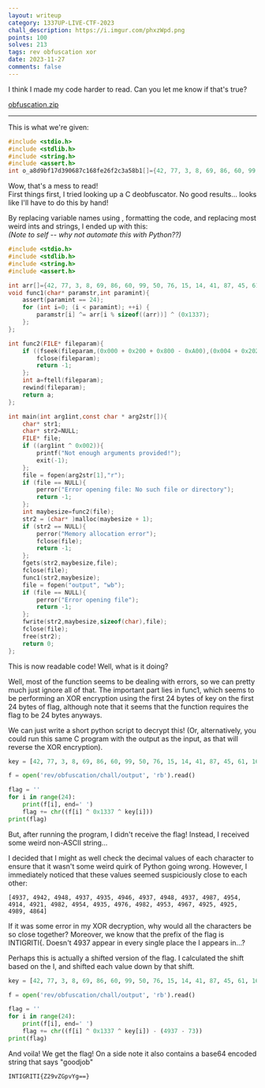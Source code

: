 ```yaml
---
layout: writeup
category: 1337UP-LIVE-CTF-2023
chall_description: https://i.imgur.com/phxzWpd.png
points: 100
solves: 213
tags: rev obfuscation xor
date: 2023-11-27
comments: false
---
```


I think I made my code harder to read. Can you let me know if that's true?  

[obfuscation.zip](https://github.com/Nightxade/ctf-writeups/assets/CTFs/1337-UP-LIVE-CTF-2023/obfuscation.zip) 

---

This is what we're given:
```c
#include <stdio.h>
#include <stdlib.h>
#include <string.h>
#include <assert.h>
int o_a8d9bf17d390687c168fe26f2c3a58b1[]={42, 77, 3, 8, 69, 86, 60, 99, 50, 76, 15, 14, 41, 87, 45, 61, 16, 50, 20, 5, 13, 33, 62, 70, 70, 77, 28, 85, 82, 26, 28, 32, 56, 22, 21, 48, 38, 42, 98, 20, 44, 66, 21, 55, 98, 17, 20, 93, 99, 54, 21, 43, 80, 99, 64, 98, 55, 3, 95, 16, 56, 62, 42, 83, 72, 23, 71, 61, 90, 14, 33, 45, 84, 25, 24, 96, 74, 2, 1, 92, 25, 33, 36, 6, 26, 14, 37, 33, 100, 3, 30, 1, 31, 31, 86, 92, 61, 86, 81, 38};void o_e5c0d3fd217ec5a6cd022874d7ffe0b9(char* o_0d88b09f1a0045467fd9afc4aa07208c,int o_8ce986b6b3a519615b6244d7fb2b62f8){assert(o_8ce986b6b3a519615b6244d7fb2b62f8 == 24);for (int o_b7290d834b61bc1707c4a86bad6bd5be=(0x0000000000000000 + 0x0000000000000200 + 0x0000000000000800 - 0x0000000000000A00);(o_b7290d834b61bc1707c4a86bad6bd5be < o_8ce986b6b3a519615b6244d7fb2b62f8) & !!(o_b7290d834b61bc1707c4a86bad6bd5be < o_8ce986b6b3a519615b6244d7fb2b62f8);++o_b7290d834b61bc1707c4a86bad6bd5be){o_0d88b09f1a0045467fd9afc4aa07208c[o_b7290d834b61bc1707c4a86bad6bd5be] ^= o_a8d9bf17d390687c168fe26f2c3a58b1[o_b7290d834b61bc1707c4a86bad6bd5be % sizeof((o_a8d9bf17d390687c168fe26f2c3a58b1))] ^ (0x000000000000266E + 0x0000000000001537 + 0x0000000000001B37 - 0x00000000000043A5);};};int o_0b97aabd0b9aa9e13aa47794b5f2236f(FILE* o_eb476a115ee8ac0bf24504a3d4580a7d){if ((fseek(o_eb476a115ee8ac0bf24504a3d4580a7d,(0x0000000000000000 + 0x0000000000000200 + 0x0000000000000800 - 0x0000000000000A00),(0x0000000000000004 + 0x0000000000000202 + 0x0000000000000802 - 0x0000000000000A06)) < (0x0000000000000000 + 0x0000000000000200 + 0x0000000000000800 - 0x0000000000000A00)) & !!(fseek(o_eb476a115ee8ac0bf24504a3d4580a7d,(0x0000000000000000 + 0x0000000000000200 + 0x0000000000000800 - 0x0000000000000A00),(0x0000000000000004 + 0x0000000000000202 + 0x0000000000000802 - 0x0000000000000A06)) < (0x0000000000000000 + 0x0000000000000200 + 0x0000000000000800 - 0x0000000000000A00))){fclose(o_eb476a115ee8ac0bf24504a3d4580a7d);return -(0x0000000000000002 + 0x0000000000000201 + 0x0000000000000801 - 0x0000000000000A03);};int o_6a9bff7d60c7b6a5994fcfc414626a59=ftell(o_eb476a115ee8ac0bf24504a3d4580a7d);rewind(o_eb476a115ee8ac0bf24504a3d4580a7d);return o_6a9bff7d60c7b6a5994fcfc414626a59;};int main(int o_f7555198c17cb3ded31a7035484d2431,const char * o_5e042cacd1c140691195c705f92970b7[]){char* o_3477329883c7cec16c17f91f8ad672df;char* o_dff85fa18ec0427292f5c00c89a0a9b4=NULL;FILE* o_fba04eb96883892ddecbb0f397b51bd7;if ((o_f7555198c17cb3ded31a7035484d2431 ^ 0x0000000000000002)){printf("\x4E""o\164 \x65""n\157u\x67""h\040a\x72""g\165m\x65""n\164s\x20""p\162o\x76""i\144e\x64""!");exit(-(0x0000000000000002 + 0x0000000000000201 + 0x0000000000000801 - 0x0000000000000A03));};o_fba04eb96883892ddecbb0f397b51bd7 = fopen(o_5e042cacd1c140691195c705f92970b7[(0x0000000000000002 + 0x0000000000000201 + 0x0000000000000801 - 0x0000000000000A03)],"\x72""");if (o_fba04eb96883892ddecbb0f397b51bd7 == NULL){perror("\x45""r\162o\x72"" \157p\x65""n\151n\x67"" \146i\x6C""e");return -(0x0000000000000002 + 0x0000000000000201 + 0x0000000000000801 - 0x0000000000000A03);};int o_102862e33b75e75f672f441cfa6f7640=o_0b97aabd0b9aa9e13aa47794b5f2236f(o_fba04eb96883892ddecbb0f397b51bd7);o_dff85fa18ec0427292f5c00c89a0a9b4 = (char* )malloc(o_102862e33b75e75f672f441cfa6f7640 + (0x0000000000000002 + 0x0000000000000201 + 0x0000000000000801 - 0x0000000000000A03));if (o_dff85fa18ec0427292f5c00c89a0a9b4 == NULL){perror("\x4D""e\155o\x72""y\040a\x6C""l\157c\x61""t\151o\x6E"" \145r\x72""o\162");fclose(o_fba04eb96883892ddecbb0f397b51bd7);return -(0x0000000000000002 + 0x0000000000000201 + 0x0000000000000801 - 0x0000000000000A03);};fgets(o_dff85fa18ec0427292f5c00c89a0a9b4,o_102862e33b75e75f672f441cfa6f7640,o_fba04eb96883892ddecbb0f397b51bd7);fclose(o_fba04eb96883892ddecbb0f397b51bd7);o_e5c0d3fd217ec5a6cd022874d7ffe0b9(o_dff85fa18ec0427292f5c00c89a0a9b4,o_102862e33b75e75f672f441cfa6f7640);o_fba04eb96883892ddecbb0f397b51bd7 = fopen("\x6F""u\164p\x75""t","\x77""b");if (o_fba04eb96883892ddecbb0f397b51bd7 == NULL){perror("\x45""r\162o\x72"" \157p\x65""n\151n\x67"" \146i\x6C""e");return -(0x0000000000000002 + 0x0000000000000201 + 0x0000000000000801 - 0x0000000000000A03);};fwrite(o_dff85fa18ec0427292f5c00c89a0a9b4,o_102862e33b75e75f672f441cfa6f7640,sizeof(char),o_fba04eb96883892ddecbb0f397b51bd7);fclose(o_fba04eb96883892ddecbb0f397b51bd7);free(o_dff85fa18ec0427292f5c00c89a0a9b4);return (0x0000000000000000 + 0x0000000000000200 + 0x0000000000000800 - 0x0000000000000A00);};
```

Wow, that's a mess to read!  
First things first, I tried looking up a C deobfuscator. No good results... looks like I'll have to do this by hand!  

By replacing variable names using [](http://www.unit-conversion.info/texttools/replace-text/), formatting the code, and replacing most weird ints and strings, I ended up with this:  
*(Note to self -- why not automate this with Python??)*  
```c
#include <stdio.h>
#include <stdlib.h>
#include <string.h>
#include <assert.h>

int arr[]={42, 77, 3, 8, 69, 86, 60, 99, 50, 76, 15, 14, 41, 87, 45, 61, 16, 50, 20, 5, 13, 33, 62, 70, 70, 77, 28, 85, 82, 26, 28, 32, 56, 22, 21, 48, 38, 42, 98, 20, 44, 66, 21, 55, 98, 17, 20, 93, 99, 54, 21, 43, 80, 99, 64, 98, 55, 3, 95, 16, 56, 62, 42, 83, 72, 23, 71, 61, 90, 14, 33, 45, 84, 25, 24, 96, 74, 2, 1, 92, 25, 33, 36, 6, 26, 14, 37, 33, 100, 3, 30, 1, 31, 31, 86, 92, 61, 86, 81, 38};
void func1(char* paramstr,int paramint){
    assert(paramint == 24);
    for (int i=0; (i < paramint); ++i) {
        paramstr[i] ^= arr[i % sizeof((arr))] ^ (0x1337);
    };
};

int func2(FILE* fileparam){
    if ((fseek(fileparam,(0x000 + 0x200 + 0x800 - 0xA00),(0x004 + 0x202 + 0x802 - 0xA06)) < (0x000 + 0x200 + 0x800 - 0xA00)) & !!(fseek(fileparam,(0x000 + 0x200 + 0x800 - 0xA00),(0x004 + 0x202 + 0x802 - 0xA06)) < (0x000 + 0x200 + 0x800 - 0xA00))){
        fclose(fileparam);
        return -1;
    };
    int a=ftell(fileparam);
    rewind(fileparam);
    return a;
};

int main(int arg1int,const char * arg2str[]){
    char* str1;
    char* str2=NULL;
    FILE* file;
    if ((arg1int ^ 0x002)){
        printf("Not enough arguments provided!");
        exit(-1);
    };
    file = fopen(arg2str[1],"r");
    if (file == NULL){
        perror("Error opening file: No such file or directory");
        return -1;
    };
    int maybesize=func2(file);
    str2 = (char* )malloc(maybesize + 1);
    if (str2 == NULL){
        perror("Memory allocation error");
        fclose(file);
        return -1;
    };
    fgets(str2,maybesize,file);
    fclose(file);
    func1(str2,maybesize);
    file = fopen("output", "wb");
    if (file == NULL){
        perror("Error opening file");
        return -1;
    };
    fwrite(str2,maybesize,sizeof(char),file);
    fclose(file);
    free(str2);
    return 0;
};
```

This is now readable code! Well, what is it doing?  

Well, most of the function seems to be dealing with errors, so we can pretty much just ignore all of that. The important part lies in func1, which seems to be performing an XOR encryption using the first 24 bytes of key on the first 24 bytes of flag, although note that it seems that the function requires the flag to be 24 bytes anyways.  

We can just write a short python script to decrypt this! (Or, alternatively, you could run this same C program with the output as the input, as that will reverse the XOR encryption).  
```py
key = [42, 77, 3, 8, 69, 86, 60, 99, 50, 76, 15, 14, 41, 87, 45, 61, 16, 50, 20, 5, 13, 33, 62, 70, 70, 77, 28, 85, 82, 26, 28, 32, 56, 22, 21, 48, 38, 42, 98, 20, 44, 66, 21, 55, 98, 17, 20, 93, 99, 54, 21, 43, 80, 99, 64, 98, 55, 3, 95, 16, 56, 62, 42, 83, 72, 23, 71, 61, 90, 14, 33, 45, 84, 25, 24, 96, 74, 2, 1, 92, 25, 33, 36, 6, 26, 14, 37, 33, 100, 3, 30, 1, 31, 31, 86, 92, 61, 86, 81, 38]

f = open('rev/obfuscation/chall/output', 'rb').read()

flag = ''
for i in range(24):
    print(f[i], end=' ')
    flag += chr((f[i] ^ 0x1337 ^ key[i]))
print(flag)
```

But, after running the program, I didn't receive the flag! Instead, I received some weird non-ASCII string...  

I decided that I might as well check the decimal values of each character to ensure that it wasn't some weird quirk of Python going wrong. However, I immediately noticed that these values seemed suspiciously close to each other:  

    [4937, 4942, 4948, 4937, 4935, 4946, 4937, 4948, 4937, 4987, 4954, 4914, 4921, 4982, 4954, 4935, 4976, 4982, 4953, 4967, 4925, 4925, 4989, 4864]

If it was some error in my XOR decryption, why would all the characters be so close together? Moreover, we know that the prefix of the flag is INTIGRITI{. Doesn't 4937 appear in every single place the I appears in...?  

Perhaps this is actually a shifted version of the flag. I calculated the shift based on the I, and shifted each value down by that shift.  
```py
key = [42, 77, 3, 8, 69, 86, 60, 99, 50, 76, 15, 14, 41, 87, 45, 61, 16, 50, 20, 5, 13, 33, 62, 70, 70, 77, 28, 85, 82, 26, 28, 32, 56, 22, 21, 48, 38, 42, 98, 20, 44, 66, 21, 55, 98, 17, 20, 93, 99, 54, 21, 43, 80, 99, 64, 98, 55, 3, 95, 16, 56, 62, 42, 83, 72, 23, 71, 61, 90, 14, 33, 45, 84, 25, 24, 96, 74, 2, 1, 92, 25, 33, 36, 6, 26, 14, 37, 33, 100, 3, 30, 1, 31, 31, 86, 92, 61, 86, 81, 38]

f = open('rev/obfuscation/chall/output', 'rb').read()

flag = ''
for i in range(24):
    print(f[i], end=' ')
    flag += chr((f[i] ^ 0x1337 ^ key[i]) - (4937 - 73))
print(flag)
```
And voila! We get the flag! On a side note it also contains a base64 encoded string that says "goodjob"

    INTIGRITI{Z29vZGpvYg==}